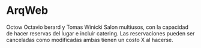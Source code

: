 # ArqWeb
Octow
Octavio berard y Tomas Winicki
Salon multiusos, con la capacidad de hacer reservas del lugar e incluir catering. Las reservaciones pueden ser canceladas como modificadas ambas tienen un costo X al hacerse. 
